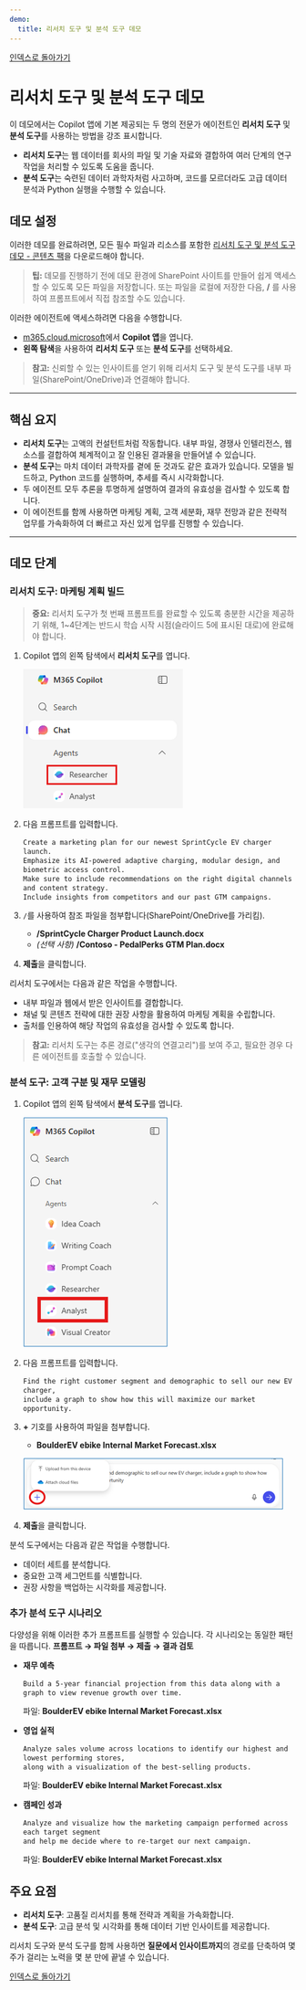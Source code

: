 ```yaml
---
demo:
  title: 리서치 도구 및 분석 도구 데모
---
```


[인덱스로 돌아가기](https://microsoftlearning.github.io/MS-4021-Copilot-Immersion-Experience/)

# 리서치 도구 및 분석 도구 데모

이 데모에서는 Copilot 앱에 기본 제공되는 두 명의 전문가 에이전트인 **리서치 도구** 및 **분석 도구**를 사용하는 방법을 강조 표시합니다.  

- **리서치 도구**는 웹 데이터를 회사의 파일 및 기술 자료와 결합하여 여러 단계의 연구 작업을 처리할 수 있도록 도움을 줍니다.  
- **분석 도구**는 숙련된 데이터 과학자처럼 사고하며, 코드를 모르더라도 고급 데이터 분석과 Python 실행을 수행할 수 있습니다.  

## 데모 설정

이러한 데모를 완료하려면, 모든 필수 파일과 리소스를 포함한 [리서치 도구 및 분석 도구 데모 - 콘텐츠 팩](https://microsoft.sharepoint.com/:u:/r/teams/MTTCentral/Immersion%20Experience%20Source%20Control/MS-4021%20Copilot%20Immersion%20Experience/Demos/Agent%20Demo%20Sample%20Docs/Researcher%20and%20Analyst%20Demo%20-%20Content%20Pack.zip?csf=1&web=1&e=384sFW)을 다운로드해야 합니다.  

> **팁:** 데모를 진행하기 전에 데모 환경에 SharePoint 사이트를 만들어 쉽게 액세스할 수 있도록 모든 파일을 저장합니다. 또는 파일을 로컬에 저장한 다음, **/** 를 사용하여 프롬프트에서 직접 참조할 수도 있습니다.  

이러한 에이전트에 액세스하려면 다음을 수행합니다.  

- [m365.cloud.microsoft](https://m365.cloud.microsoft)에서 **Copilot 앱**을 엽니다.  
- **왼쪽 탐색**을 사용하여 **리서치 도구** 또는 **분석 도구**를 선택하세요.  

> **참고:** 신뢰할 수 있는 인사이트를 얻기 위해 리서치 도구 및 분석 도구를 내부 파일(SharePoint/OneDrive)과 연결해야 합니다.

---

## 핵심 요지

- **리서치 도구**는 고액의 컨설턴트처럼 작동합니다. 내부 파일, 경쟁사 인텔리전스, 웹 소스를 결합하여 체계적이고 잘 인용된 결과물을 만들어낼 수 있습니다.  
- **분석 도구**는 마치 데이터 과학자를 곁에 둔 것과도 같은 효과가 있습니다. 모델을 빌드하고, Python 코드를 실행하며, 추세를 즉시 시각화합니다.  
- 두 에이전트 모두 추론을 투명하게 설명하여 결과의 유효성을 검사할 수 있도록 합니다.  
- 이 에이전트를 함께 사용하면 마케팅 계획, 고객 세분화, 재무 전망과 같은 전략적 업무를 가속화하여 더 빠르고 자신 있게 업무를 진행할 수 있습니다.  

---

## 데모 단계

### 리서치 도구: 마케팅 계획 빌드

> **중요:** 리서치 도구가 첫 번째 프롬프트를 완료할 수 있도록 충분한 시간을 제공하기 위해, 1~4단계는 반드시 학습 시작 시점(슬라이드 5에 표시된 대로)에 완료해야 합니다.

1. Copilot 앱의 왼쪽 탐색에서 **리서치 도구**를 엽니다.  

    ![M365 Copilot 메뉴에서 선택된 리서치 도구를 보여 주는 스크린샷](../Prompts/Media/researcher.png)  

1. 다음 프롬프트를 입력합니다.

    ```text
    Create a marketing plan for our newest SprintCycle EV charger launch. 
    Emphasize its AI-powered adaptive charging, modular design, and biometric access control. 
    Make sure to include recommendations on the right digital channels and content strategy. 
    Include insights from competitors and our past GTM campaigns.
    ```

1. `/`를 사용하여 참조 파일을 첨부합니다(SharePoint/OneDrive를 가리킴).  

   - **/SprintCycle Charger Product Launch.docx**  
   - *(선택 사항)* **/Contoso - PedalPerks GTM Plan.docx**  

1. **제출**을 클릭합니다.  

리서치 도구에서는 다음과 같은 작업을 수행합니다.  

- 내부 파일과 웹에서 받은 인사이트를 결합합니다.  
- 채널 및 콘텐츠 전략에 대한 권장 사항을 활용하여 마케팅 계획을 수립합니다.  
- 출처를 인용하여 해당 작업의 유효성을 검사할 수 있도록 합니다.  

> **참고:** 리서치 도구는 추론 경로("생각의 연결고리")를 보여 주고, 필요한 경우 다른 에이전트를 호출할 수 있습니다.  

### 분석 도구: 고객 구분 및 재무 모델링

1. Copilot 앱의 왼쪽 탐색에서 **분석 도구**를 엽니다.  

    ![M365 Copilot 메뉴에서 선택된 분석 도구를 보여 주는 스크린샷](../Prompts/Media/analyst.png)  

1. 다음 프롬프트를 입력합니다.

    ```text
    Find the right customer segment and demographic to sell our new EV charger, 
    include a graph to show how this will maximize our market opportunity.
    ```

1. **+** 기호를 사용하여 파일을 첨부합니다.  

   - **BoulderEV ebike Internal Market Forecast.xlsx**  

    ![분석 도구에서의 파일 첨부를 보여 주는 스크린샷](../Prompts/Media/Analyst-Attach-Files.png)  

1. **제출**을 클릭합니다.  

분석 도구에서는 다음과 같은 작업을 수행합니다.  

- 데이터 세트를 분석합니다.  
- 중요한 고객 세그먼트를 식별합니다.  
- 권장 사항을 백업하는 시각화를 제공합니다.  

### 추가 분석 도구 시나리오

다양성을 위해 이러한 추가 프롬프트를 실행할 수 있습니다. 각 시나리오는 동일한 패턴을 따릅니다. **프롬프트 → 파일 첨부 → 제출 → 결과 검토**

- **재무 예측**  

    ```text
    Build a 5-year financial projection from this data along with a graph to view revenue growth over time.
    ```  

    파일: **BoulderEV ebike Internal Market Forecast.xlsx**  

- **영업 실적**  

    ```text
    Analyze sales volume across locations to identify our highest and lowest performing stores, 
    along with a visualization of the best-selling products.
    ```  

    파일: **BoulderEV ebike Internal Market Forecast.xlsx**  

- **캠페인 성과**  

    ```text
    Analyze and visualize how the marketing campaign performed across each target segment 
    and help me decide where to re-target our next campaign.
    ```  

    파일: **BoulderEV ebike Internal Market Forecast.xlsx**  

## 주요 요점

- **리서치 도구**: 고품질 리서치를 통해 전략과 계획을 가속화합니다.  
- **분석 도구**: 고급 분석 및 시각화를 통해 데이터 기반 인사이트를 제공합니다.  

리서치 도구와 분석 도구를 함께 사용하면 **질문에서 인사이트까지**의 경로를 단축하여 몇 주가 걸리는 노력을 몇 분 만에 끝낼 수 있습니다.  

[인덱스로 돌아가기](https://microsoftlearning.github.io/MS-4021-Copilot-Immersion-Experience/)
